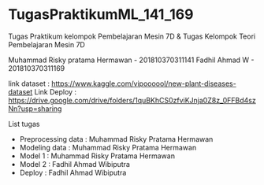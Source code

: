 # TugasPraktikumML_141_169
Tugas Praktikum kelompok Pembelajaran Mesin 7D & Tugas Kelompok Teori Pembelajaran Mesin 7D

Muhammad Risky pratama Hermawan - 201810370311141
Fadhil Ahmad W - 201810370311169

link dataset : https://www.kaggle.com/vipoooool/new-plant-diseases-dataset
Link Deploy : https://drive.google.com/drive/folders/1quBKhCS0zfviKJnja0Z8z_0FFBd4szNn?usp=sharing

List tugas
- Preprocessing data : Muhammad Risky Pratama Hermawan
- Modeling data      : Muhammad Risky Pratama Hermawan 
- Model 1            : Muhammad Risky Pratama Hermawan
- Model 2            : Fadhil Ahmad Wibiputra
- Deploy             : Fadhil Ahmad Wibiputra
